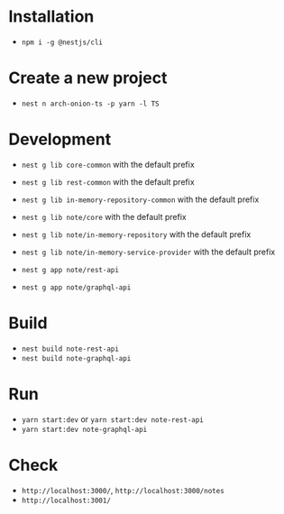 # Installation

- `npm i -g @nestjs/cli`

# Create a new project

- `nest n arch-onion-ts -p yarn -l TS`

# Development

- `nest g lib core-common` with the default prefix
- `nest g lib rest-common` with the default prefix
- `nest g lib in-memory-repository-common` with the default prefix

- `nest g lib note/core` with the default prefix
- `nest g lib note/in-memory-repository` with the default prefix
- `nest g lib note/in-memory-service-provider` with the default prefix

- `nest g app note/rest-api`
- `nest g app note/graphql-api`

# Build

- `nest build note-rest-api`
- `nest build note-graphql-api`

# Run

- `yarn start:dev` or `yarn start:dev note-rest-api`
- `yarn start:dev note-graphql-api`

# Check

- `http://localhost:3000/`, `http://localhost:3000/notes`
- `http://localhost:3001/`
